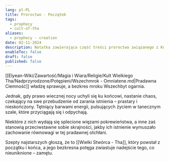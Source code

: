 ```yaml
---
lang: pl-PL
title: Proroctwo - Początek
tags:
  - prophecy
  - cult-of-tha
aliases:
  - prophecy - creation
date: 02-11-2024
description: Notatka zawierająca część treści proroctwa związanego z Kultem Wielkiego Tha.
enableToc: false
draft: false
published: false
---
```

[[Elyean-Wiki/Zawartość/Magia i Wiara/Religie/Kult Wielkiego Tha/Nadprzyrodzone/Potępieni/Wszechmrok - Omniatene.md|Pradawna Ciemność]] władzę sprawuje, a bezkres mroku Wszechbyt ogarnia.

Jednak, gdy prawo wiecznej nocy uchyli się ku końcowi, nastanie chaos, czekający na swe przebudzenie od zarania istnienia – prastary i nieskończony. Tętniący barwami energii, pulsujących życiem w tanecznym szale, które przyciągają się i odpychają.

Niektóre z nich wydają się splecione więzami pokrewieństwa, a inne zaś stanowią przeciwstawne sobie skrajności, jakby ich istnienie wymuszało zachowanie równowagi w tej pradawnej otchłani.

Szepty najstarszych głoszą, że to [[Wielki Stwórca - Tha]], który powstał z początku i końca, a jego bezkresna potęga zwiastuje nadejście tego, co nieuniknione – zamętu.
